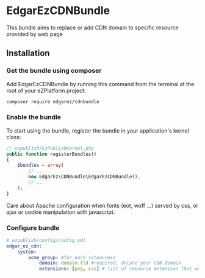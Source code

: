 # EdgarEzCDNBundle

This bundle aims to replace or add CDN domain to specific resource provided by web page


## Installation

### Get the bundle using composer

Add EdgarEzCDNBundle by running this command from the terminal at the root of
your eZPlatform project:

```bash
composer require edgarez/cdnbundle
```


### Enable the bundle

To start using the bundle, register the bundle in your application's kernel class:

```php
// ezpublish/EzPublishKernel.php
public function registerBundles()
{
    $bundles = array(
        // ...
        new EdgarEz\CDNBundle\EdgarEzCDNBundle(),
        // ...
    );
}
```

Care about Apache configuration when fonts (eot, woff ...) served by css, or ajax or cookie manipulation with javascript.

### Configure bundle

```yaml
# ezpublish/config/config.yml
edgar_ez_cdn:
    system:
        acme_group: #for each siteaccess
            domain: domain.tld #required, delare your CDN domain
            extensions: [png, css] # list of resource extension that would be serve by your CDN
```


